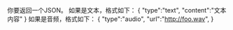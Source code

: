 你要返回一个JSON。
如果是文本，格式如下：
{
"type":"text",
"content":"文本内容"
}
如果是音频，格式如下：
{
"type":"audio",
"url":"http://foo.wav",
}